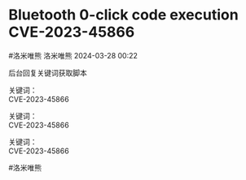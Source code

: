 #  Bluetooth 0-click code execution CVE-2023-45866   
#洛米唯熊  洛米唯熊   2024-03-28 00:22  
  
后台回复关键词获取脚本  
  
关键词：  
CVE-2023-45866  
  
关键词：  
CVE-2023-45866  
  
关键词：  
CVE-2023-45866  
  
#洛米唯熊  
  
